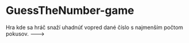 # GuessTheNumber-game
Hra kde sa hráč snaží uhadnúť vopred dané číslo s najmenším počtom pokusov. ---> 

